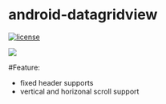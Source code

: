 # android-datagridview
[![license](https://img.shields.io/aur/license/yaourt.svg?style=flat)](https://github.com/pscj/android-datagridview/blob/master/LICENSE)
   
![](https://github.com/pscj/android-datagridview/blob/master/screenshot/screenshot.gif)

#Feature:
* fixed header supports
* vertical and horizonal scroll support

